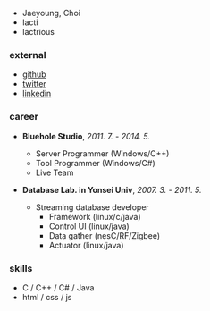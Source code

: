 * Jaeyoung, Choi
* lacti
* lactrious

### external

* [github](https://github.com/lacti)
* [twitter](https://twitter.com/lacti)
* [linkedin](http://www.linkedin.com/pub/jaeyoung-choi/99/243/861)

### career

* **Bluehole Studio**, *2011. 7. - 2014. 5.*
	* Server Programmer (Windows/C++)
	* Tool Programmer (Windows/C#)
	* Live Team


* **Database Lab. in Yonsei Univ**, *2007. 3. - 2011. 5.*
	* Streaming database developer
		* Framework (linux/c/java)
		* Control UI (linux/java)
		* Data gather (nesC/RF/Zigbee)
		* Actuator (linux/java)

### skills

* C / C++ / C# / Java
* html / css / js
